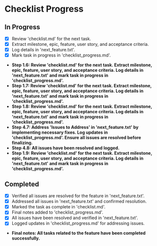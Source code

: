 # Checklist Progress

## In Progress
- [x] Review 'checklist.md' for the next task.
- [x] Extract milestone, epic, feature, user story, and acceptance criteria.
- [x] Log details in 'next_feature.txt'.
- [x] Mark task in progress in 'checklist_progress.md'.
- **Step 1.6: Review 'checklist.md' for the next task. Extract milestone, epic, feature, user story, and acceptance criteria. Log details in 'next_feature.txt' and mark task in progress in 'checklist_progress.md'.**
- **Step 1.7: Review 'checklist.md' for the next task. Extract milestone, epic, feature, user story, and acceptance criteria. Log details in 'next_feature.txt' and mark task in progress in 'checklist_progress.md'.**
- **Step 1.8: Review 'checklist.md' for the next task. Extract milestone, epic, feature, user story, and acceptance criteria. Log details in 'next_feature.txt' and mark task in progress in 'checklist_progress.md'.**
- **Step 4.7: Address 'Issues to Address' in 'next_feature.txt' by implementing necessary fixes. Log updates in 'checklist_progress.md'. Ensure all issues are resolved before finalizing.**
- **Step 4.8: All issues have been resolved and logged.**
- **Step 1.9: Review 'checklist.md' for the next task. Extract milestone, epic, feature, user story, and acceptance criteria. Log details in 'next_feature.txt' and mark task in progress in 'checklist_progress.md'.**

## Completed
- [x] Verified all issues are resolved for the feature in 'next_feature.txt'.
- [x] Addressed all issues in 'next_feature.txt' and confirmed resolution.
- [x] Marked the task as complete in 'checklist.md'.
- [x] Final notes added to 'checklist_progress.md'.
- [x] All issues have been resolved and verified in 'next_feature.txt'.
- [x] Logged updates in 'checklist_progress.md' for addressing issues.
- **Final notes: All tasks related to the feature have been completed successfully.**
